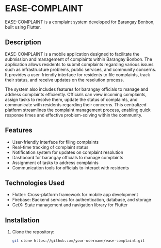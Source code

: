 # EASE-COMPLAINT

EASE-COMPLAINT is a complaint system developed for Barangay Bonbon, built using Flutter.

## Description

EASE-COMPLAINT is a mobile application designed to facilitate the submission and management of complaints within Barangay Bonbon. The application allows residents to submit complaints regarding various issues such as infrastructure problems, public services, and community concerns. It provides a user-friendly interface for residents to file complaints, track their status, and receive updates on the resolution process.

The system also includes features for barangay officials to manage and address complaints efficiently. Officials can view incoming complaints, assign tasks to resolve them, update the status of complaints, and communicate with residents regarding their concerns. This centralized platform streamlines the complaint management process, enabling quick response times and effective problem-solving within the community.

## Features

- User-friendly interface for filing complaints
- Real-time tracking of complaint status
- Notification system for updates on complaint resolution
- Dashboard for barangay officials to manage complaints
- Assignment of tasks to address complaints
- Communication tools for officials to interact with residents

## Technologies Used

- Flutter: Cross-platform framework for mobile app development
- Firebase: Backend services for authentication, database, and storage
- GetX: State management and navigation library for Flutter

## Installation

1. Clone the repository:

   ```bash
   git clone https://github.com/your-username/ease-complaint.git
